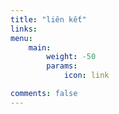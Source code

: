 ```yaml
---
title: "liên kết"
links:
menu:
    main: 
        weight: -50
        params:
            icon: link

comments: false
---
```


